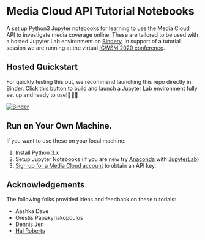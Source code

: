 Media Cloud API Tutorial Notebooks
==================================

A set up Python3 Jupyter notebooks for learning to use the Media Cloud API to investigate media coverage online. These are
tailored to be used with a hosted Jupyter Lab environment on [Bindery](https://mybinder.org/), in support of a tutorial
session we are running at the virtual [ICWSM 2020 conference](https://www.icwsm.org/2020/index.html).

## Hosted Quickstart

For quickly testing this out, we recommend launching this repo directly in Binder. Click this button to build and launch a Jupyter Lab environment fully set up and ready to use!🎉👍🏽

[![Binder](https://mybinder.org/badge_logo.svg)](https://mybinder.org/v2/gh/rahulbot/Media-Cloud-API-Tuturial-Notebooks/master?urlpath=lab)

## Run on Your Own Machine.

If you want to use these on your local machine:

1. Install Python 3.x
2. Setup Jupyter Notebooks (if you are new try [Anaconda](https://www.anaconda.com/products/individual) with [JupyterLab](https://jupyterlab.readthedocs.io/en/stable/getting_started/installation.html))
3. [Sign up for a Media Cloud account](https://tools.mediacloud.org/#/user/signup) to obtain an API key.

## Acknowledgements

The following folks provided ideas and feedback on these tutorials:

* Aashka Dave
* Orestis Papakyriakopoulos
* [Dennis Jen](https://github.com/dsjen)
* [Hal Roberts](https://github.com/hroberts)
